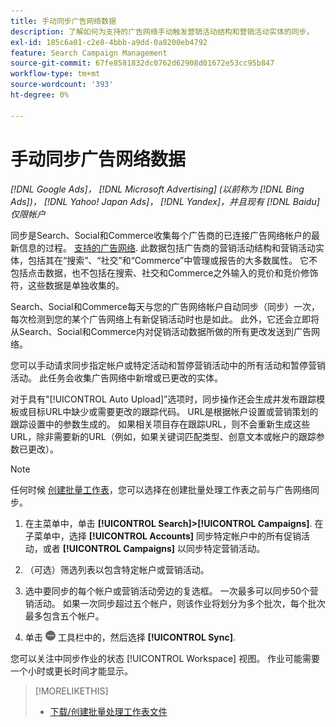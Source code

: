 ```yaml
---
title: 手动同步广告网络数据
description: 了解如何为支持的广告网络手动触发营销活动结构和营销活动实体的同步。
exl-id: 185c6a01-c2e8-4bbb-a9dd-0a8200eb4792
feature: Search Campaign Management
source-git-commit: 67fe8581832dc0762d62908d01672e53cc95b847
workflow-type: tm+mt
source-wordcount: '393'
ht-degree: 0%

---
```


# 手动同步广告网络数据

*[!DNL Google Ads]， [!DNL Microsoft Advertising] (以前称为 [!DNL Bing Ads])， [!DNL Yahoo! Japan Ads]， [!DNL Yandex]，并且现有 [!DNL Baidu] 仅限帐户*

同步是Search、Social和Commerce收集每个广告商的已连接广告网络帐户的最新信息的过程。 [支持的广告网络](/help/search-social-commerce/introduction/supported-inventory.md). 此数据包括广告商的营销活动结构和营销活动实体，包括其在“搜索”、“社交”和“Commerce”中管理或报告的大多数属性。 它不包括点击数据，也不包括在搜索、社交和Commerce之外输入的竞价和竞价修饰符，这些数据是单独收集的。

Search、Social和Commerce每天与您的广告网络帐户自动同步（同步）一次，每次检测到您的某个广告网络上有新促销活动时也是如此。 此外，它还会立即将从Search、Social和Commerce内对促销活动数据所做的所有更改发送到广告网络。

您可以手动请求同步指定帐户或特定活动和暂停营销活动中的所有活动和暂停营销活动。 此任务会收集广告网络中新增或已更改的实体。

对于具有&quot;[!UICONTROL Auto Upload]”选项时，同步操作还会生成并发布跟踪模板或目标URL中缺少或需要更改的跟踪代码。 URL是根据帐户设置或营销策划的跟踪设置中的参数生成的。 如果相关项目存在跟踪URL，则不会重新生成这些URL，除非需要新的URL（例如，如果关键词匹配类型、创意文本或帐户的跟踪参数已更改）。

>[!NOTE]
>
>任何时候 [创建批量工作表](/help/search-social-commerce/campaign-management/bulksheets/bulksheet-download.md)，您可以选择在创建批量处理工作表之前与广告网络同步。

1. 在主菜单中，单击 **[!UICONTROL Search]>[!UICONTROL Campaigns]**. 在子菜单中，选择 **[!UICONTROL Accounts]** 同步特定帐户中的所有促销活动，或者 **[!UICONTROL Campaigns]** 以同步特定营销活动。

1. （可选）筛选列表以包含特定帐户或营销活动。

1. 选中要同步的每个帐户或营销活动旁边的复选框。 一次最多可以同步50个营销活动。 如果一次同步超过五个帐户，则该作业将划分为多个批次，每个批次最多包含五个帐户。

1. 单击 **![更多](/help/search-social-commerce/assets/more.png "更多")** 工具栏中的，然后选择 **[!UICONTROL Sync]**.

您可以关注中同步作业的状态 [!UICONTROL Workspace] 视图。 作业可能需要一个小时或更长时间才能显示。

>[!MORELIKETHIS]
>
>* [下载/创建批量处理工作表文件](/help/search-social-commerce/campaign-management/bulksheets/bulksheet-download.md)
